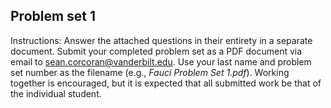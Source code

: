 ## Problem set 1

Instructions: Answer the attached questions in their entirety in a separate document. Submit your completed problem set as a PDF document via email to sean.corcoran@vanderbilt.edu. Use your last name and problem set number as the filename (e.g., *Fauci Problem Set 1.pdf*). Working together is encouraged, but it is expected that all submitted work be that of the individual student.
